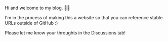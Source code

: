 Hi and welcome to my blog. 👋🏼

I'm in the process of making this a website so that you can reference stable URLs outside of GitHub :)

Please let me know your throughts in the Discussions tab!
